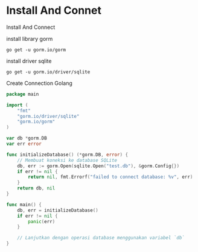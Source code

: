 # Install And Connet

Install And Connect

install library gorm

```
go get -u gorm.io/gorm
```

install driver sqlite

```
go get -u gorm.io/driver/sqlite
```

Create Connection Golang

```go
package main

import (
	"fmt"
	"gorm.io/driver/sqlite"
	"gorm.io/gorm"
)

var db *gorm.DB
var err error

func initializeDatabase() (*gorm.DB, error) {
	// Membuat koneksi ke database SQLite
	db, err := gorm.Open(sqlite.Open("test.db"), &gorm.Config{})
	if err != nil {
		return nil, fmt.Errorf("failed to connect database: %v", err)
	}
	return db, nil
}

func main() {
	db, err = initializeDatabase()
	if err != nil {
		panic(err)
	}

    // Lanjutkan dengan operasi database menggunakan variabel `db`
}

```

